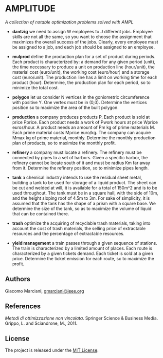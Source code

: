 # AMPLITUDE

*A collection of notable optimization problems solved with AMPL*


* **dantzig** we need to assign W employees to J different jobs.
Employee skills are not all the same, so you want to choose the assignment
that maximizes the overall success of the jobs.
Clearly, every employee must be assigned to a job, and each job should be
assigned to an employee.

* **mulprod** define the production plan for a set of product during periods.
Each product is characterized by: a demand for any given period (unit), the
time necessary to produce a unit on production line (hour/unit), the material
cost (euro/unit), the working cost (euro/hour) and a storage cost (euro/unit).
The production line has a limit on working time for each product (hour).
Determine, the production plan for each period, so to minimize the total cost.

* **polygon** let us consider N vertices in the goniometric circumference with positive Y.
One vertex must be in (0,0).
Determine the vertices position so to maximize the area of the built polygon.

* **production** a company produces products P.
Each product is sold at price Pprice.
Each product needs a work of Pwork hours at price Wprice euros/hour.
A product needs an amount of Pm kg of prime materials M.
Each prime material costs Mprice euro/kg.
The company can acquire Mmax kg of prime material, monthly.
Determine the monthly production plan of products, so to maximize the
monthly profit.

* **refinery** a company must locate a refinery.
The refinery must be connected by pipes to a set of harbors.
Given a specific harbor, the refinery cannot be locate south of it and must
be radius Km far away from it.
Determine the refinery position, so to minimize pipes length.

* **tank** a chemical industry intends to use the residual sheet metal, building a tank
to be used for storage of a liquid product.
The sheet can be cut and welded at will, it is available for a total of
150m^2 and is to be used throughout. The tank must be in a square hall,
with the side of 10m, and the height sloping roof of 4.5m to 3m.
For sake of simplicity, it is assumed that the tank has the shape of a prism
with a square base.
We determine the size of the tank, so as to maximize the volume of liquid
that can be contained there.

* **trash** optimize the acquiring of recyclable trash materials, taking into account the
cost of trash materials, the selling price of extractable resources and the
percentage of extractable resources.

* **yield management** a train passes through a given sequence of stations.
The train is characterized by a limited amount of places.
Each route is characterized by a given tickets demand.
Each ticket is sold at a given price.
Determine the ticket emission for each route, so to maximize the profit.


## Authors
Giacomo Marciani, [gmarciani@ieee.org](mailto:gmarciani@acm.org)


## References
*Metodi di ottimizzazione non vincolata*. Springer Science & Business Media. Grippo, L. and Sciandrone, M., 2011.


## License
The project is released under the [MIT License](https://opensource.org/licenses/MIT).
